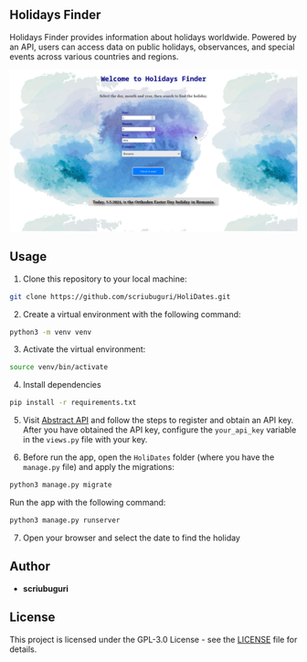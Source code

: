 ## Holidays Finder

Holidays Finder provides information about holidays worldwide. Powered by an API, users can access data on public holidays, observances, and special events across various countries and regions.

![](holifinder.png)


## Usage

1. Clone this repository to your local machine:

```bash
git clone https://github.com/scriubuguri/HoliDates.git
```

2. Create a virtual environment with the following command:

```bash
python3 -m venv venv
```

3. Activate the virtual environment:

```bash
source venv/bin/activate
```

4. Install dependencies

```bash
pip install -r requirements.txt
```

5. Visit [Abstract API](https://app.abstractapi.com/dashboard) and follow the steps to register and obtain an API key. After you have obtained the API key, configure the `your_api_key` variable in the `views.py` file with your key.

6. Before run the app, open the `HoliDates` folder (where you have the `manage.py` file) and apply the migrations:

```bash
python3 manage.py migrate
```

Run the app with the following command:

```bash
python3 manage.py runserver
```

7. Open your browser and select the date to find the holiday


## Author

- **scriubuguri**

## License

This project is licensed under the GPL-3.0 License - see the [LICENSE](https://github.com/scriubuguri/HoliDates/blob/master/LICENSE) file for details.
